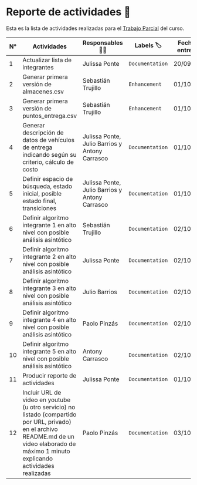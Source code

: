 # Reporte de actividades :memo:

Esta es la lista de actividades realizadas para el [Trabajo Parcial](https://github.com/JPonte09/cc41_tf_201913771_201912137_201910787_201914877_20181B702/milestone/1) del curso.

N° | Actividades | Responsables :man_technologist: | Labels :label: | Fecha de entrega :date:
-- | --------- | --------------------------------- | -------------- | ----------------
1 | Actualizar lista de integrantes | Julissa Ponte | `Documentation` | 20/09/2021
2 | Generar primera versión de almacenes.csv | Sebastián Trujillo | `Enhancement` | 01/10/2021
3 | Generar primera versión de puntos_entrega.csv | Sebastián Trujillo | `Enhancement` | 01/10/2021
4 | Generar descripción de datos de vehículos de entrega indicando según su criterio, cálculo de costo | Julissa Ponte, Julio Barrios y Antony Carrasco | `Documentation` | 01/10/2021
5 | Definir espacio de búsqueda, estado inicial, posible estado final, transiciones | Julissa Ponte, Julio Barrios y Antony Carrasco | `Documentation` | 01/10/2021
6 | Definir algoritmo integrante 1 en alto nivel con posible análisis asintótico | Sebastián Trujillo | `Documentation` | 02/10/2021
7 | Definir algoritmo integrante 2 en alto nivel con posible análisis asintótico | Julissa Ponte | `Documentation` | 02/10/2021
8 | Definir algoritmo integrante 3 en alto nivel con posible análisis asintótico | Julio Barrios | `Documentation` | 02/10/2021
9 | Definir algoritmo integrante 4 en alto nivel con posible análisis asintótico | Paolo Pinzás | `Documentation` | 02/10/2021
10 | Definir algoritmo integrante 5 en alto nivel con posible análisis asintótico | Antony Carrasco | `Documentation` | 02/10/2021
11 | Producir reporte de actividades | Julissa Ponte | `Documentation` | 01/10/2021
12 | Incluir URL de video en youtube (u otro servicio) no listado (compartido por URL, privado) en el archivo README.md de un video elaborado de máximo 1 minuto explicando actividades realizadas | Paolo Pinzás | `Documentation` | 03/10/2021
